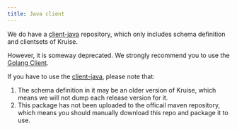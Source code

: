```yaml
---
title: Java client
---
```


We do have a [client-java](https://github.com/openkruise/client-java) repository,
which only includes schema definition and clientsets of Kruise.

However, it is someway deprecated. We strongly recommend you to use the [Golang Client](./go-client).

If you have to use the [client-java](https://github.com/openkruise/client-java), please note that:

1. The schema definition in it may be an older version of Kruise, which means we will not dump each release version for it.
2. This package has not been uploaded to the officail maven repository, which means you should manually download this repo and package it to use.
